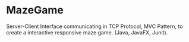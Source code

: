 # MazeGame

Server-Client Interface communicating in TCP Protocol,
MVC Pattern, to create a interactive responsive maze game. (Java, JavaFX, Junit).
